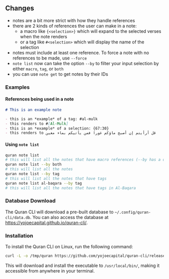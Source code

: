 ## Changes

- notes are a bit more strict with how they handle references
- there are 2 kinds of references the user can make in a note:
  - a macro like `{<selection>}` which will expand to the selected verses when the note renders
  - or a tag like `#<selection>` which will display the name of the selection
- notes must include at least one reference. To force a note with no references to be made, use `--force`
- `note list` now can take the option `--by` to filter your input selection by either `macro`, `tag`, or `both`
- you can use `note get` to get notes by their IDs

### Examples

#### References being used in a note

```markdown
# This is an example note

- this is an *example* of a tag: #al-mulk
- this renders to #[Al-Mulk]
- this is an *example* of a selection: {67:30}
- this renders to قل أرأيتم إن أصبح ماؤكم غورا فمن يأتيكم بماء معين
```

#### Using `note list`

```bash
quran note list
# this will list all the notes that have macro references (--by has a default of macro)
quran note list --by both
# this will list all the notes
quran note list --by tag
# this will list all the notes that have tags
quran note list al-baqara --by tag
# this will list all the notes that have tags in Al-Baqara
```

### Database Download

The Quran CLI will download a pre-built database to `~/.config/quran-cli/data.db`.  You can also access the database at https://yojoecapital.github.io/quran-cli/.

### Installation

To install the Quran CLI on Linux, run the following command:

```bash
curl -L -o /tmp/quran https://github.com/yojoecapital/quran-cli/releases/latest/download/quran && chmod 755 /tmp/quran && sudo mv /tmp/quran /usr/local/bin/
```

This will download and install the executable to `/usr/local/bin/`, making it accessible from anywhere in your terminal.